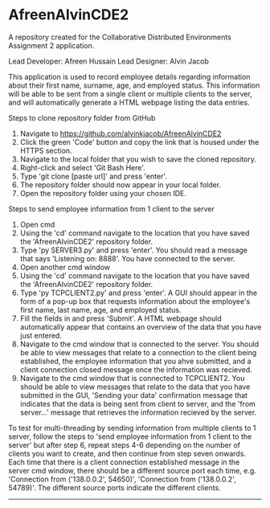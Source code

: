 # AfreenAlvinCDE2
A repository created for the Collaborative Distributed Environments Assignment 2 application. 

Lead Developer: Afreen Hussain
Lead Designer: Alvin Jacob

This application is used to record employee details regarding information about their first name, surname, age, and employed status. This information will be able to be sent from a single client or multiple clients to the server, and will automatically generate a HTML webpage listing the data entries. 

Steps to clone repository folder from GitHub 
1) Navigate to https://github.com/alvinkjacob/AfreenAlvinCDE2 
2) Click the green 'Code' button and copy the link that is housed under the HTTPS section.
3) Navigate to the local folder that you wish to save the cloned repository.
4) Right-click and select 'Git Bash Here'.
5) Type 'git clone [paste url]' and press 'enter'.
6) The repository folder should now appear in your local folder.
7) Open the repository folder using your chosen IDE. 

Steps to send employee information from 1 client to the server
1) Open cmd
2) Using the 'cd' command navigate to the location that you have saved the 'AfreenAlvinCDE2' repository folder.
3) Type 'py SERVER3.py' and press 'enter'. You should read a message that says 'Listening on: 8888'. You have connected to the server.
4) Open another cmd window
5) Using the 'cd' command navigate to the location that you have saved the 'AfreenAlvinCDE2' repository folder.
6) Type 'py TCPCLIENT2.py' and press 'enter'. A GUI should appear in the form of a pop-up box that requests information about the employee's first name, last name, age, and employed status.
7) Fill the fields in and press 'Submit'. A HTML webpage should automatically appear that contains an overview of the data that you have just entered. 
8) Navigate to the cmd window that is connected to the server. You should be able to view messages that relate to a connection to the client being established, the employee information that you ahve submitted, and a client connection closed message once the information was recieved. 
9) Navigate to the cmd window that is connected to TCPCLIENT2. You should be able to view messages that relate to the data that you have submitted in the GUI, 'Sending your data' confirmation message that indicates that the data is being sent from client to server, and the 'from server...' message that retrieves the information recieved by the server. 

To test for multi-threading by sending information from multiple clients to 1 server, follow the steps to 'send employee information from 1 client to the server' but after step 6, repeat steps 4-6 depending on the number of clients you want to create, and then continue from step seven onwards. Each time that there is a client connection established message in the server cmd window, there should be a different source port each time, e.g. 'Connection from ('138.0.0.2', 54650)', 'Connection from ('138.0.0.2', 54789)'. The different source ports indicate the different clients. 

-----------------------------------------------------------------------------------------------------------------------------------
